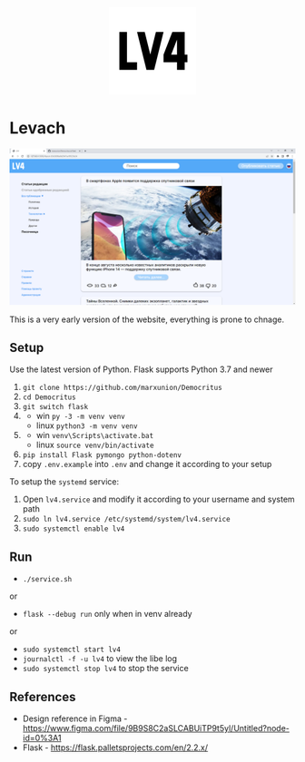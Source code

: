 <p align="center">
   <img src="static/logo-black.png">
</p>

# Levach

<p align="center">
   <img src="static/screenshot.png">
</p>

This is a very early version of the website, everything is prone to chnage.

## Setup

Use the latest version of Python. Flask supports Python 3.7 and newer

1. `git clone https://github.com/marxunion/Democritus`
2. `cd Democritus`
3. `git switch flask`
4. - win `py -3 -m venv venv`
   - linux `python3 -m venv venv`
5. - win `venv\Scripts\activate.bat`
   - linux `source venv/bin/activate`
6. `pip install Flask pymongo python-dotenv`
7. copy `.env.example` into `.env` and change it according to your setup

To setup the `systemd` service:

1. Open `lv4.service` and modify it according to your username and system path
2. `sudo ln lv4.service /etc/systemd/system/lv4.service`
3. `sudo systemctl enable lv4`

## Run

- `./service.sh`

or

- `flask --debug run` only when in venv already

or

- `sudo systemctl start lv4`
- `journalctl -f -u lv4` to view the libe log
- `sudo systemctl stop lv4` to stop the service

## References

- Design reference in Figma - https://www.figma.com/file/9B9S8C2aSLCABUiTP9t5yl/Untitled?node-id=0%3A1
- Flask - https://flask.palletsprojects.com/en/2.2.x/
